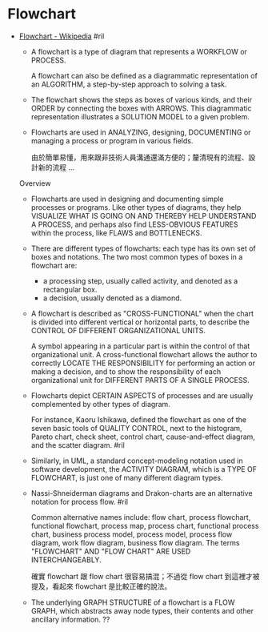 # Flowchart

  - [Flowchart \- Wikipedia](https://en.wikipedia.org/wiki/Flowchart) #ril

      - A flowchart is a type of diagram that represents a WORKFLOW or PROCESS.

        A flowchart can also be defined as a diagrammatic representation of an ALGORITHM, a step-by-step approach to solving a task.

      - The flowchart shows the steps as boxes of various kinds, and their ORDER by connecting the boxes with ARROWS. This diagrammatic representation illustrates a SOLUTION MODEL to a given problem.

      - Flowcharts are used in ANALYZING, designing, DOCUMENTING or managing a process or program in various fields.

        由於簡單易懂，用來跟非技術人員溝通還滿方便的；釐清現有的流程、設計新的流程 ...

    Overview

      - Flowcharts are used in designing and documenting simple processes or programs. Like other types of diagrams, they help VISUALIZE WHAT IS GOING ON AND THEREBY HELP UNDERSTAND A PROCESS, and perhaps also find LESS-OBVIOUS FEATURES within the process, like FLAWS and BOTTLENECKS.

      - There are different types of flowcharts: each type has its own set of boxes and notations. The two most common types of boxes in a flowchart are:

          - a processing step, usually called activity, and denoted as a rectangular box.
          - a decision, usually denoted as a diamond.

      - A flowchart is described as "CROSS-FUNCTIONAL" when the chart is divided into different vertical or horizontal parts, to describe the CONTROL OF DIFFERENT ORGANIZATIONAL UNITS.

        A symbol appearing in a particular part is within the control of that organizational unit. A cross-functional flowchart allows the author to correctly LOCATE THE RESPONSIBILITY for performing an action or making a decision, and to show the responsibility of each organizational unit for DIFFERENT PARTS OF A SINGLE PROCESS.

      - Flowcharts depict CERTAIN ASPECTS of processes and are usually complemented by other types of diagram.

        For instance, Kaoru Ishikawa, defined the flowchart as one of the seven basic tools of QUALITY CONTROL, next to the histogram, Pareto chart, check sheet, control chart, cause-and-effect diagram, and the scatter diagram. #ril

      - Similarly, in UML, a standard concept-modeling notation used in software development, the ACTIVITY DIAGRAM, which is a TYPE OF FLOWCHART, is just one of many different diagram types.

      - Nassi-Shneiderman diagrams and Drakon-charts are an alternative notation for process flow. #ril

        Common alternative names include: flow chart, process flowchart, functional flowchart, process map, process chart, functional process chart, business process model, process model, process flow diagram, work flow diagram, business flow diagram. The terms "FLOWCHART" AND "FLOW CHART" ARE USED INTERCHANGEABLY.

        確實 flowchart 跟 flow chart 很容易搞混；不過從 flow chart 到這裡才被提及，看起來 flowchart 是比較正確的說法。

      - The underlying GRAPH STRUCTURE of a flowchart is a FLOW GRAPH, which abstracts away node types, their contents and other ancillary information. ??

